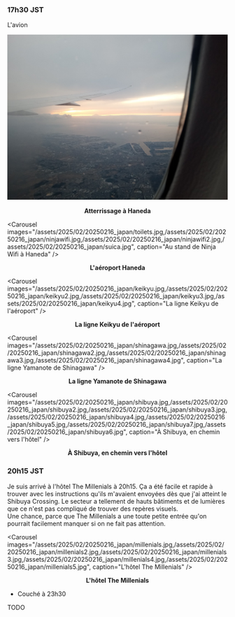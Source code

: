 ### 17h30 JST
L'avion

![Atterrissage à Haneda](/assets/2025/02/20250216_japan/landing.jpg)
<p align="center"><b>Atterrissage à Haneda</b></p>

<Carousel
    images="/assets/2025/02/20250216_japan/toilets.jpg,/assets/2025/02/20250216_japan/ninjawifi.jpg,/assets/2025/02/20250216_japan/ninjawifi2.jpg,/assets/2025/02/20250216_japan/suica.jpg",
    caption="Au stand de Ninja Wifi à Haneda"
/>
<p align="center"><b>L'aéroport Haneda</b></p>

<Carousel
    images="/assets/2025/02/20250216_japan/keikyu.jpg,/assets/2025/02/20250216_japan/keikyu2.jpg,/assets/2025/02/20250216_japan/keikyu3.jpg,/assets/2025/02/20250216_japan/keikyu4.jpg",
    caption="La ligne Keikyu de l'aéroport"
/>
<p align="center"><b>La ligne Keikyu de l'aéroport</b></p>

<Carousel
    images="/assets/2025/02/20250216_japan/shinagawa.jpg,/assets/2025/02/20250216_japan/shinagawa2.jpg,/assets/2025/02/20250216_japan/shinagawa3.jpg,/assets/2025/02/20250216_japan/shinagawa4.jpg",
    caption="La ligne Yamanote de Shinagawa"
/>
<p align="center"><b>La ligne Yamanote de Shinagawa</b></p>

<Carousel
    images="/assets/2025/02/20250216_japan/shibuya.jpg,/assets/2025/02/20250216_japan/shibuya2.jpg,/assets/2025/02/20250216_japan/shibuya3.jpg,/assets/2025/02/20250216_japan/shibuya4.jpg,/assets/2025/02/20250216_japan/shibuya5.jpg,/assets/2025/02/20250216_japan/shibuya7.jpg,/assets/2025/02/20250216_japan/shibuya6.jpg",
    caption="À Shibuya, en chemin vers l'hôtel"
/>
<p align="center"><b>À Shibuya, en chemin vers l'hôtel</b></p>

### 20h15 JST
Je suis arrivé à l'hôtel The Millenials à 20h15. Ça a été facile et rapide à trouver avec les instructions qu'ils m'avaient envoyées dès que j'ai atteint le Shibuya Crossing. Le secteur a tellement de hauts bâtiments et de lumières que ce n'est pas compliqué de trouver des repères visuels.  
Une chance, parce que The Millenials a une toute petite entrée qu'on pourrait facilement manquer si on ne fait pas attention.

<Carousel
    images="/assets/2025/02/20250216_japan/millenials.jpg,/assets/2025/02/20250216_japan/millenials2.jpg,/assets/2025/02/20250216_japan/millenials3.jpg,/assets/2025/02/20250216_japan/millenials4.jpg,/assets/2025/02/20250216_japan/millenials5.jpg",
    caption="L'hôtel The Millenials"
/>
<p align="center"><b>L'hôtel The Millenials</b></p>

- Couché à 23h30

TODO
